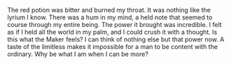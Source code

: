 The red potion was bitter and burned my throat. It was nothing like the lyrium I know. There was a hum in my mind, a held note that seemed to course through my entire being. The power it brought was incredible. I felt as if I held all the world in my palm, and I could crush it with a thought. Is this what the Maker feels?
I can think of nothing else but that power now. A taste of the limitless makes it impossible for a man to be content with the ordinary. Why be what I am when I can be more?
